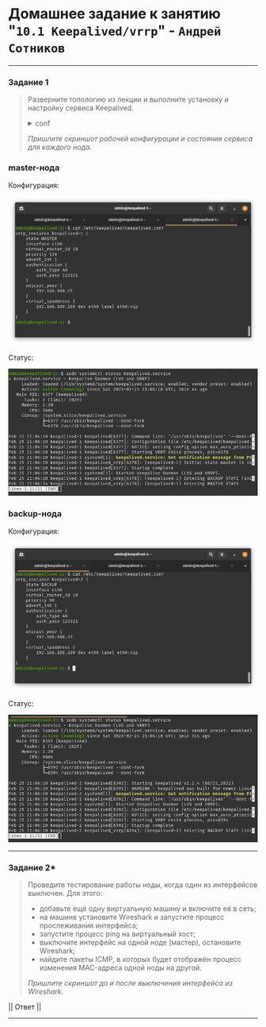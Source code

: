 # Домашнее задание к занятию "`10.1 Keepalived/vrrp`" - `Андрей Сотников`

---

### Задание 1

> Разверните топологию из лекции и выполните установку и настройку сервиса Keepalived.
>
> <details>
>    <summary>conf</summary>
>
>    ``` conf
>    vrrp_instance test {
>
>    state "name_mode"
>
>    interface "name_interface"
>
>    virtual_router_id "number id"
>
>    priority "number priority"
>
>    advert_int "number advert"
>
>    authentication {
>
>    auth_type "auth type"
>
>    auth_pass "password"
>
>    }
>
>    unicast_peer {
>
>    "ip address host"
>
>    }
>
>    virtual_ipaddress {
>
>    "ip address host" dev "interface" label "interface":vip
>
>    }
>
>    }
>
>    ```
>
> </details>
>
> *Пришлите скриншот рабочей конфигурации и состояния сервиса для каждого нода.*

### master-нода

Конфигурация:

![Node1Conf](img/1_conf_node1.png)

Статус:

![Node1Status](img/1_status_node1.png)

### backup-нода

Конфигурация:

![Node2Conf](img/1_conf_node2.png)

Статус:

![Node2Status](img/1_status_node2.png)

---

### Задание 2*

> Проведите тестирование работы ноды, когда один из интерфейсов выключен. Для этого:
>
>- добавьте ещё одну виртуальную машину и включите её в сеть;
>- на машине установите Wireshark и запустите процесс прослеживания интерфейса;
>- запустите процесс ping на виртуальный хост;
>- выключите интерфейс на одной ноде (мастер), остановите Wireshark;
>- найдите пакеты ICMP, в которых будет отображён процесс изменения MAC-адреса одной ноды на другой.
>
> *Пришлите скриншот до и после выключения интерфейса из Wireshark.*

|| Ответ ||

---

